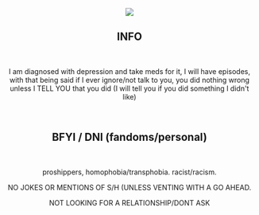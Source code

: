 <p align="center">
<img src="https://media1.tenor.com/m/bsVF6ozY8DMAAAAd/forsaken-roblox-forsaken.gif"{300px:300px} />
</p>

<h2 align="center">
  INFO
</h2>

<br>

<p align="center">
I am diagnosed with depression and take meds for it, I will have episodes, with that being said if I ever ignore/not talk to you, you did nothing wrong unless I TELL YOU that you did (I will tell you if you did something I didn't like) 
</p>

<br>

<h2 align="center">
  BFYI / DNI (fandoms/personal)
</h2>

<br>

<p align="center">
proshippers, homophobia/transphobia. racist/racism. 
</p>

<p align="center">
NO JOKES OR MENTIONS OF S/H (UNLESS VENTING WITH A GO AHEAD.
</p>

<p align="center">
NOT LOOKING FOR A RELATIONSHIP/DONT ASK
</p>
